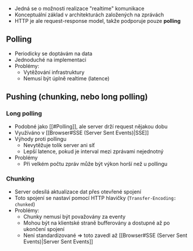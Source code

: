 - Jedná se o možnosti realizace "realtime" komunikace
- Konceptuální základ v architekturách založených na zprávách
- HTTP je ale request-response model, takže podporuje pouze **polling**
## Polling
- Periodicky se doptávám na data
- Jednoduché na implementaci
- Problémy:
	- Vytěžování infrastruktury
	- Nemusí být úplně realtime (latence)

## Pushing (chunking, nebo long polling)
### Long polling
- Podobné jako [[#Polling]], ale server drží request nějakou dobu
- Využíváno v [[Browser#SSE (Server Sent Events)|SSE]]
- Výhody proti pollingu
	- Nevytěžuje tolik server ani síť
	- Lepší latence, pokud je interval mezi zprávami nejednotný
- Problémy
	- Při velkém počtu zpráv může být výkon horší než u pollingu
### Chunking
- Server odesílá aktualizace dat přes otevřené spojení
- Toto spojení se nastaví pomocí HTTP hlavičky (`Transfer-Encoding: chunked`)
- Problémy:
	- Chunky nemusí být považovány za eventy
	- Mohou být na klientské straně bufferovány a dostupné až po ukončení spojení
	- Není standardizované => toto zavedl až [[Browser#SSE (Server Sent Events)|Server Sent Events]]